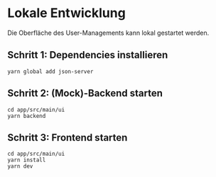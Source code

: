 # Lokale Entwicklung

Die Oberfläche des User-Managements kann lokal gestartet werden.

## Schritt 1: Dependencies installieren
```
yarn global add json-server
```

## Schritt 2: (Mock)-Backend starten
```
cd app/src/main/ui
yarn backend
```

## Schritt 3: Frontend starten
```
cd app/src/main/ui
yarn install
yarn dev
```
